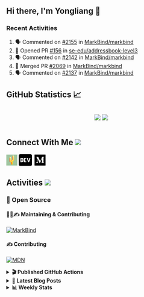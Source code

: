 ## Hi there, I'm Yongliang 👋

### Recent Activities

<!--START_SECTION:activity-->
1. 🗣 Commented on [#2155](https://github.com/MarkBind/markbind/issues/2155) in [MarkBind/markbind](https://github.com/MarkBind/markbind)
2. 💪 Opened PR [#156](https://github.com/se-edu/addressbook-level3/pull/156) in [se-edu/addressbook-level3](https://github.com/se-edu/addressbook-level3)
3. 🗣 Commented on [#2142](https://github.com/MarkBind/markbind/issues/2142) in [MarkBind/markbind](https://github.com/MarkBind/markbind)
4. 🎉 Merged PR [#2069](https://github.com/MarkBind/markbind/pull/2069) in [MarkBind/markbind](https://github.com/MarkBind/markbind)
5. 🗣 Commented on [#2137](https://github.com/MarkBind/markbind/issues/2137) in [MarkBind/markbind](https://github.com/MarkBind/markbind)
<!--END_SECTION:activity-->

## GitHub Statistics :chart_with_upwards_trend:
<div align="center">
<div style="display: flex; align-items: center; justify-content: center;">

[![](https://github-readme-stats-tlylt.vercel.app/api?username=tlylt&show_icons=true&theme=tokyonight&hide_border=true&locale=en)](https://github.com/tlylt)
[![](https://github-readme-streak-stats.herokuapp.com/?user=tlylt&theme=tokyonight&hide_border=true)](https://github.com/tlylt)
</div>
</div>

## Connect With Me <img src="https://media.giphy.com/media/2wh5K5yE3ulp3xgYcG/giphy-downsized.gif" width="30">

<a href="https://www.yongliangliu.com/" target="_blank"><img align="center" src="static/site-icon.png" alt="yongliangliu.com" height="29" width="29" /></a>
<a href="https://dev.to/tlylt" target="_blank"><img align="center" src="static/dev-badge.svg" alt="dev.to/tlylt" height="35" width="35" /></a>
<a href="https://tlylt.medium.com" target="_blank"><img align="center" src="static/medium.png" alt="tlylt.medium.com" height="35" width="35" /></a>

## Activities <img src="https://media.giphy.com/media/WUlplcMpOCEmTGBtBW/giphy.gif" width="30">

### 🔭 Open Source

#### 👷‍♂️✍️ Maintaining & Contributing
[![MarkBind](https://github-readme-stats-tlylt.vercel.app/api/pin/?username=markbind&repo=markbind)](https://github.com/MarkBind/markbind)

#### ✍️ Contributing
[![MDN](https://github-readme-stats-tlylt.vercel.app/api/pin/?username=mdn&repo=content)](https://github.com/mdn/content)

<details>
<summary> <b>🎬 Published GitHub Actions </b> </summary>

[![install-graphviz](https://github-readme-stats-tlylt.vercel.app/api/pin/?username=tlylt&repo=install-graphviz)](https://github.com/tlylt/install-graphviz)

[![reposense-action](https://github-readme-stats-tlylt.vercel.app/api/pin/?username=tlylt&repo=reposense-action)](https://github.com/tlylt/reposense-action)

[![markbin-action](https://github-readme-stats-tlylt.vercel.app/api/pin/?username=markbind&repo=markbind-action)](https://github.com/MarkBind/markbind-action)

</details>

<details>
<summary> <b>📕 Latest Blog Posts</b> </summary>

<!-- BLOG-POST-LIST:START -->
- [Creating a regex-based Markdown parser in TypeScript](https://www.yongliangliu.com/blog/rmark/)
- [Create VSCode Snippets for Markdown Blog Workflows](https://www.yongliangliu.com/blog/vscode-snippets/)
- [Brag Doc 2023](https://www.yongliangliu.com/blog/brag-doc-2023/)
- [My Journey into Open Source](https://www.yongliangliu.com/blog/my-journey-into-open-source/)
- [Resources for Orbital CP2106 Independent Software Development Project](https://www.yongliangliu.com/blog/orbital-prep/)
<!-- BLOG-POST-LIST:END -->

</details>

<details>
<summary> <b>📊 Weekly Stats</b> </summary>

<!--START_SECTION:waka-->
![Code Time](http://img.shields.io/badge/Code%20Time-789%20hrs%2011%20mins-blue)

**🐱 My GitHub Data** 

> 🏆 471 Contributions in the Year 2023
 > 
> 📦 432.4 kB Used in GitHub's Storage 
 > 
> 🚫 Not Opted to Hire
 > 
> 📜 157 Public Repositories 
 > 
> 🔑 27 Private Repositories  
 > 
**I'm an Early 🐤** 

```text
🌞 Morning      222 commits       ███████░░░░░░░░░░░░░░░░░░   31.18 % 
🌆 Daytime      172 commits       ██████░░░░░░░░░░░░░░░░░░░   24.16 % 
🌃 Evening      269 commits       █████████░░░░░░░░░░░░░░░░   37.78 % 
🌙 Night         49 commits       █░░░░░░░░░░░░░░░░░░░░░░░░   06.88 % 

```
📅 **I'm Most Productive on Friday** 

```text
Monday         109 commits       ███░░░░░░░░░░░░░░░░░░░░░░   15.31 % 
Tuesday         90 commits       ███░░░░░░░░░░░░░░░░░░░░░░   12.64 % 
Wednesday      128 commits       ████░░░░░░░░░░░░░░░░░░░░░   17.98 % 
Thursday        91 commits       ███░░░░░░░░░░░░░░░░░░░░░░   12.78 % 
Friday         161 commits       █████░░░░░░░░░░░░░░░░░░░░   22.61 % 
Saturday        72 commits       ██░░░░░░░░░░░░░░░░░░░░░░░   10.11 % 
Sunday          61 commits       ██░░░░░░░░░░░░░░░░░░░░░░░   08.57 % 

```


📊 **This Week I Spent My Time On** 

```text
⌚︎ Time Zone: Asia/Singapore

💬 Programming Languages: 
Markdown                 9 hrs 46 mins       ███████████████████░░░░░░   76.13 % 
Java                     48 mins             █░░░░░░░░░░░░░░░░░░░░░░░░   06.31 % 
JavaScript               43 mins             █░░░░░░░░░░░░░░░░░░░░░░░░   05.58 % 
Git Config               26 mins             ░░░░░░░░░░░░░░░░░░░░░░░░░   03.44 % 
JSON                     17 mins             ░░░░░░░░░░░░░░░░░░░░░░░░░   02.32 % 

```


 Last Updated on 11/02/2023 00:34:04 UTC
<!--END_SECTION:waka-->

</details>
